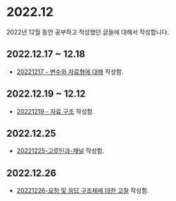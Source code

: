 # 2022.12
2022년 12월 동안 공부하고 작성했던 글들에 대해서 작성합니다.

## 2022.12.17 ~ 12.18
- [20221217 - 변수와 자료형에 대해](/Golang/20221217-변수와-자료형에-대해.html) 작성함.

## 2022.12.19 ~ 12.12
- [20221219 - 자료 구조](/Golang/20221219-%EC%9E%90%EB%A3%8C-%EA%B5%AC%EC%A1%B0.html) 작성함.

## 2022.12.25
- [20221225-고루틴과-채널](/Golang/20221225-고루틴과-채널.html) 작성함.

## 2022.12.26
- [20221226-요청 및 응답 구조체에 대한 고찰](/Golang/20221226-Request-and-Response-Format.html) 작성함.